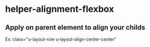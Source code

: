 # helper-alignment-flexbox

## Apply on parent element to align your childs
 Ex: class="u-layout-row u-layout-align-center-center"